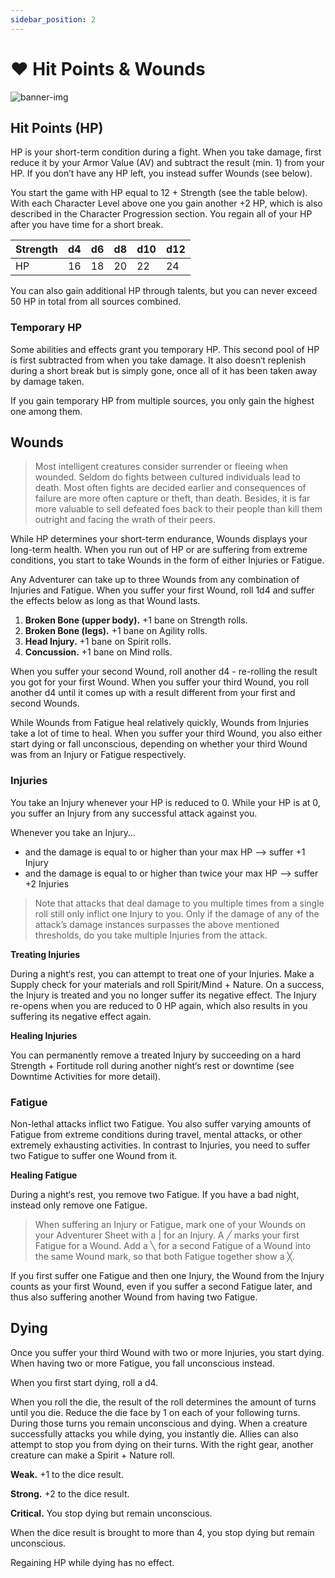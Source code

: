 ```yaml
---
sidebar_position: 2
---
```


# ❤️ Hit Points & Wounds

![banner-img](/img/banner/hp-wounds-banner.png)

## Hit Points (HP)

HP is your short-term condition during a fight. When you take damage, first reduce it by your Armor Value (AV) and subtract the result (min. 1) from your HP. If you don’t have any HP left, you instead suffer Wounds (see below).

You start the game with HP equal to 12 + Strength (see the table below). With each Character Level above one you gain another +2 HP, which is also described in the Character Progression section. You regain all of your HP after you have time for a short break.

| Strength | d4 | d6 | d8 | d10 | d12 |
| --- | --- | --- | --- | --- | --- |
| HP | 16 | 18 | 20 | 22 | 24 |

You can also gain additional HP through talents, but you can never exceed 50 HP in total from all sources combined.

### Temporary HP

Some abilities and effects grant you temporary HP. This second pool of HP is first subtracted from when you take damage. It also doesn‘t replenish during a short break but is simply gone, once all of it has been taken away by damage taken.

If you gain temporary HP from multiple sources, you only gain the highest one among them.

## Wounds

> Most intelligent creatures consider surrender or fleeing when wounded. Seldom do fights between cultured individuals lead to death. Most often fights are decided earlier and consequences of failure are more often capture or theft, than death.
Besides, it is far more valuable to sell defeated foes back to their people than kill them outright and facing the wrath of their peers.
> 

While HP determines your short-term endurance, Wounds displays your long-term health. When you run out of HP or are suffering from extreme conditions, you start to take Wounds in the form of either Injuries or Fatigue. 

Any Adventurer can take up to three Wounds from any combination of Injuries and Fatigue. When you suffer your first Wound, roll 1d4 and suffer the effects below as long as that Wound lasts.

1. **Broken Bone (upper body).** +1 bane on Strength rolls.
2. **Broken Bone (legs).** +1 bane on Agility rolls.
3. **Head Injury.** +1 bane on Spirit rolls.
4. **Concussion.** +1 bane on Mind rolls.

When you suffer your second Wound, roll another d4 - re-rolling the result you got for your first Wound. When you suffer your third Wound, you roll another d4 until it comes up with a result different from your first and second Wounds.

While Wounds from Fatigue heal relatively quickly, Wounds from Injuries take a lot of time to heal. When you suffer your third Wound, you also either start dying or fall unconscious, depending on whether your third Wound was from an Injury or Fatigue respectively.

### Injuries

You take an Injury whenever your HP is reduced to 0. While your HP is at 0, you suffer an Injury from any successful attack against you.

Whenever you take an Injury…

- and the damage is equal to or higher than your max HP —> suffer +1 Injury
- and the damage is equal to or higher than twice your max HP —> suffer +2 Injuries

> Note that attacks that deal damage to you multiple times from a single roll still only inflict one Injury to you. Only if the damage of any of the attack’s damage instances surpasses the above mentioned thresholds, do you take multiple Injuries from the attack.
> 

**Treating Injuries**

During a night‘s rest, you can attempt to treat one of your Injuries. Make a Supply check for your materials and roll Spirit/Mind + Nature. On a success, the Injury is treated and you no longer suffer its negative effect. The Injury re-opens when you are reduced to 0 HP again, which also results in you suffering its negative effect again.

**Healing Injuries**

You can permanently remove a treated Injury by succeeding on a hard Strength + Fortitude roll during another night‘s rest or downtime (see Downtime Activities for more detail).

### Fatigue

Non-lethal attacks inflict two Fatigue. You also suffer varying amounts of Fatigue from extreme conditions during travel, mental attacks, or other extremely exhausting activities. In contrast to Injuries, you need to suffer two Fatigue to suffer one Wound from it.

**Healing Fatigue**

During a night‘s rest, you remove two Fatigue. If you have a bad night, instead only remove one Fatigue.

> When suffering an Injury or Fatigue, mark one of your Wounds on your Adventurer Sheet with a | for an Injury. A ╱ marks your first Fatigue for a Wound. Add a ╲ for a second Fatigue of a Wound into the same Wound mark, so that both Fatigue together show a ╳.

If you first suffer one Fatigue and then one Injury, the Wound from the Injury counts as your first Wound, even if you suffer a second Fatigue later, and thus also suffering another Wound from having two Fatigue.
> 

## Dying

Once you suffer your third Wound with two or more Injuries, you start dying. When having two or more Fatigue, you fall unconscious instead.

When you first start dying, roll a d4.

When you roll the die, the result of the roll determines the amount of turns until you die. Reduce the die face by 1 on each of your following turns. During those turns you remain unconscious and dying. When a creature successfully attacks you while dying, you instantly die. Allies can also attempt to stop you from dying on their turns. With the right gear, another creature can make a Spirit + Nature roll.

**Weak.** +1 to the dice result.

**Strong.** +2 to the dice result.

**Critical.** You stop dying but remain unconscious.

When the dice result is brought to more than 4, you stop dying but remain unconscious.

Regaining HP while dying has no effect.
